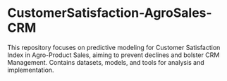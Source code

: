 # CustomerSatisfaction-AgroSales-CRM
This repository focuses on predictive modeling for Customer Satisfaction Index in Agro-Product Sales, aiming to prevent declines and bolster CRM Management. Contains datasets, models, and tools for analysis and implementation.
